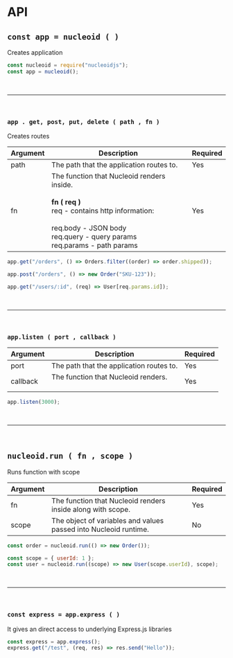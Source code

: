 # API

## `const app = nucleoid ( )`

Creates application

```javascript
const nucleoid = require("nucleoidjs");
const app = nucleoid();
```

<br/>
<hr/>
<br/>

### `app . get, post, put, delete ( path , fn )`

Creates routes

| Argument | Description                                                                                                                                                                                              | Required |
| -------- | -------------------------------------------------------------------------------------------------------------------------------------------------------------------------------------------------------- | -------- |
| path     | The path that the application routes to.                                                                                                                                                                 | Yes      |
| fn       | The function that Nucleoid renders inside.<br/><br/> **fn ( req )** <br/> req - contains http information: <br/><br/> req.body - JSON body <br/> req.query - query params <br/> req.params - path params | Yes      |

```javascript
app.get("/orders", () => Orders.filter((order) => order.shipped));

app.post("/orders", () => new Order("SKU-123"));

app.get("/users/:id", (req) => User[req.params.id]);
```

<br/>
<hr/>
<br/>

### `app.listen ( port , callback )`

| Argument | Description                                   | Required |
| -------- | --------------------------------------------- | -------- |
| port     | The path that the application routes to.      | Yes      |
| callback | The function that Nucleoid renders.<br/><br/> | Yes      |

```javascript
app.listen(3000);
```

<br/>
<hr/>
<br/>

## `nucleoid.run ( fn , scope )`

Runs function with scope

| Argument | Description                                                      | Required |
| -------- | ---------------------------------------------------------------- | -------- |
| fn       | The function that Nucleoid renders inside along with scope.      | Yes      |
| scope    | The object of variables and values passed into Nucleoid runtime. | No       |

```javascript
const order = nucleoid.run(() => new Order());

const scope = { userId: 1 };
const user = nucleoid.run((scope) => new User(scope.userId), scope);
```

<br/>
<hr/>
<br/>

### `const express = app.express ( )`

It gives an direct access to underlying Express.js libraries

```javascript
const express = app.express();
express.get("/test", (req, res) => res.send("Hello"));
```

<br/>
